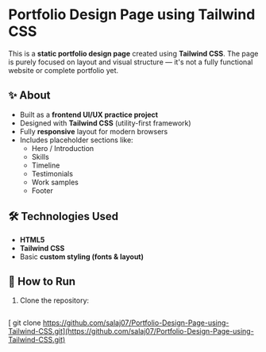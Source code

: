 # Portfolio Design Page using Tailwind CSS

This is a **static portfolio design page** created using **Tailwind CSS**. The page is purely focused on layout and visual structure — it's not a fully functional website or complete portfolio yet.

## ✨ About

- Built as a **frontend UI/UX practice project**
- Designed with **Tailwind CSS** (utility-first framework)
- Fully **responsive** layout for modern browsers
- Includes placeholder sections like:
  - Hero / Introduction
  - Skills
  - Timeline
  - Testimonials
  - Work samples
  - Footer

## 🛠️ Technologies Used

- **HTML5**
- **Tailwind CSS**
- Basic **custom styling (fonts & layout)**


## 🚀 How to Run

1. Clone the repository:
   ```bash
 [  git clone https://github.com/salaj07/Portfolio-Design-Page-using-Tailwind-CSS.git](https://github.com/salaj07/Portfolio-Design-Page-using-Tailwind-CSS.git)
